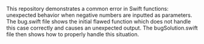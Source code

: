 This repository demonstrates a common error in Swift functions: unexpected behavior when negative numbers are inputted as parameters. The bug.swift file shows the initial flawed function which does not handle this case correctly and causes an unexpected output. The bugSolution.swift file then shows how to properly handle this situation.